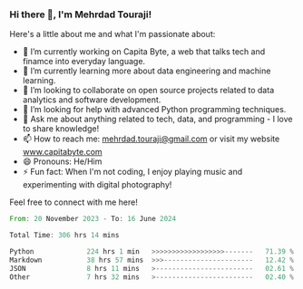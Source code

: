 ### Hi there 👋, I'm Mehrdad Touraji!


Here's a little about me and what I'm passionate about:

- 🔭 I’m currently working on Capita Byte, a web that talks tech and finamce into everyday language.
- 🌱 I’m currently learning more about data engineering and machine learning.
- 👯 I’m looking to collaborate on open source projects related to data analytics and software development.
- 🤔 I’m looking for help with advanced Python programming techniques.
- 💬 Ask me about anything related to tech, data, and programming - I love to share knowledge!
- 📫 How to reach me: mehrdad.touraji@gmail.com or visit my website www.capitabyte.com
- 😄 Pronouns: He/Him
- ⚡ Fun fact: When I'm not coding, I enjoy playing music and experimenting with digital photography!

Feel free to connect with me here!


<!--START_SECTION:waka-->

```rust
From: 20 November 2023 - To: 16 June 2024

Total Time: 306 hrs 14 mins

Python             224 hrs 1 min   >>>>>>>>>>>>>>>>>>-------   71.39 %
Markdown           38 hrs 57 mins  >>>----------------------   12.42 %
JSON               8 hrs 11 mins   >------------------------   02.61 %
Other              7 hrs 32 mins   >------------------------   02.40 %
```

<!--END_SECTION:waka-->
